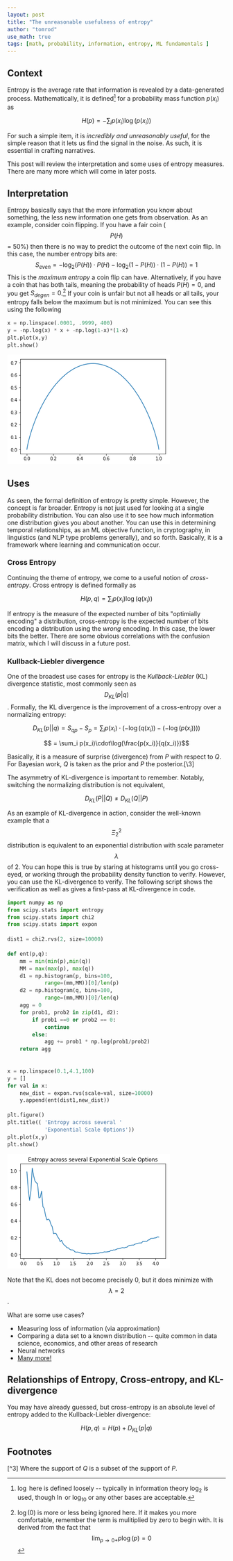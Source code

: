 ```yaml
---
layout: post
title: "The unreasonable usefulness of entropy"
author: "tomrod"
use_math: true
tags: [math, probability, information, entropy, ML fundamentals ]
---
```


## Context

Entropy is the average rate that information is revealed by a data-generated process. Mathematically, it is defined[^1] for a probability mass function $p(x_i)$ as

$$H(p) = - \sum_i p(x_i) \log(p(x_i))$$

For such a simple item, it is *incredibly and unreasonably useful*, for the simple reason that it lets us find the signal in the noise. As such, it is essential in crafting narratives.

This post will review the interpretation and some uses of entropy measures. There are many more which will come in later posts.

## Interpretation
Entropy basically says that the more information you know about something, the less new information one gets from observation. As an example, consider coin flipping. If you have a fair coin ( $$P(H)$$ = 50%) then there is no way to predict the outcome of the next coin flip. In this case, the number entropy bits are:
$$S_{even} = -\log_2(P(H)) \cdot P(H) - \log_2(1-P(H))\cdot(1-P(H)) = 1$$
This is the *maximum entropy* a coin flip can have. Alternatively, if you have a coin that has both tails, meaning the probability of heads $P(H)=0$, and you get
$S_{degen} =0$.[^2] If your coin is unfair but not all heads or all tails, your entropy falls below the maximum but is not minimized. 
 You can see this using the following

```python
x = np.linspace(.0001, .9999, 400)
y = -np.log(x) * x + -np.log(1-x)*(1-x)
plt.plot(x,y)
plt.show()
```
![png](/assets/images/20181230_basic_entropy.png)



## Uses
As seen, the formal definition of entropy is pretty simple. However, the concept is far broader. Entropy is not just used for looking at a single probability distribution. You can also use it to see how much information one distribution gives you about another. You can use this in determining temporal relationships, as an ML objective function, in cryptography, in linguistics (and NLP type problems generally), and so forth. Basically, it is a framework where learning and communication occur.

### Cross Entropy
Continuing the theme of entropy, we come to a useful notion of *cross-entropy*. Cross entropy is defined formally as

$$H(p,q) = \sum_{i} p(x_i) \log(q(x_i))$$

If entropy is the measure of the expected number of bits "optimially encoding" a distribution, cross-entropy is the expected number of bits encoding a distribution using the *wrong* encoding. In this case, the lower bits the better. There are some obvious correlations with the confusion matrix, which I will discuss in a future post.


### Kullback-Liebler divergence
One of the broadest use cases for entropy is the *Kullback-Liebler* (KL) divergence statistic, most commonly seen as $$D_{KL}(p|q)$$. Formally, the KL divergence is the improvement of a cross-entropy over a normalizing entropy:

$$D_{KL}(p||q) = S_{qp} - S_{p} = \sum_i p(x_i)\cdot(-\log(q(x_i))- (-\log(p(x_i))))$$ 

$$ = \sum_i p(x_i)\cdot\log(\frac{p(x_i)}{q(x_i)})$$

Basically, it is a measure of surprise (divergence) from $P$ with respect to $Q$. For Bayesian work, $Q$ is taken as the prior and $P$ the posterior.[\3]

The asymmetry of KL-divergence is important to remember. Notably, switching the normalizing distribution is not equivalent, 

$$D_{KL}(P||Q) \neq D_{KL}(Q||P)$$

As an example of KL-divergence in action, consider the well-known example that a $$\Xi^2_2$$ distribution is equivalent to an exponential distribution with scale parameter $$\lambda$$ of 2. You can hope this is true by staring at histograms until you go cross-eyed, or working through the probability density function to verify. However, you can use the KL-divergence to verify. The following script shows the verification as well as gives a first-pass at KL-divergence in code.

```python
import numpy as np
from scipy.stats import entropy
from scipy.stats import chi2
from scipy.stats import expon

dist1 = chi2.rvs(2, size=10000)

def ent(p,q):
    mm = min(min(p),min(q))
    MM = max(max(p), max(q))
    d1 = np.histogram(p, bins=100, 
            range=(mm,MM))[0]/len(p)
    d2 = np.histogram(q, bins=100, 
            range=(mm,MM))[0]/len(q)
    agg = 0
    for prob1, prob2 in zip(d1, d2):
        if prob1 ==0 or prob2 == 0:
            continue
        else:
            agg += prob1 * np.log(prob1/prob2)
    return agg


x = np.linspace(0.1,4.1,100)
y = []
for val in x:
    new_dist = expon.rvs(scale=val, size=10000)
    y.append(ent(dist1,new_dist))
    
plt.figure()
plt.title(( 'Entropy across several ' 
            'Exponential Scale Options'))
plt.plot(x,y)
plt.show()
```

![png](/assets/images/20181230-entropy_2_1.png)

Note that the KL does not become precisely 0, but it does minimize with $$\lambda=2$$.

What are some use cases?
* Measuring loss of information (via approximation)
* Comparing a data set to a known distribution -- quite common in data science, economics, and other areas of research
* Neural networks
* [Many more!](https://stats.stackexchange.com/questions/185858/use-of-kl-divergence-in-practice)

## Relationships of Entropy, Cross-entropy, and KL-divergence

You may have already guessed, but cross-entropy is an absolute level of entropy added to the Kullback-Liebler divergence:

$$H(p,q) = H(p) + D_{KL}(p|q)$$

## Footnotes

[^1]: $\log$ here is defined loosely -- typically in information theory $\log_2$ is used, though $\ln$ or $\log_{10}$ or any other bases are acceptable.

[^2]: $\log(0)$ is more or less being ignored here. If it makes you more comfortable, remember the term is mulitiplied by zero to begin with. It is derived from the fact that $$\lim_{p\to 0+} p \log(p) = 0$$

[^3] Where the support of $Q$ is a subset of the support of $P$.